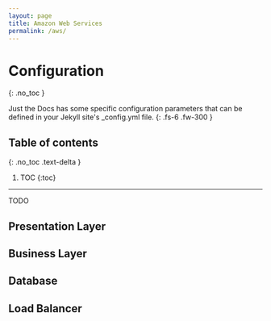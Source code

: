 ```yaml
---
layout: page
title: Amazon Web Services
permalink: /aws/
---
```

# Configuration
{: .no_toc }


Just the Docs has some specific configuration parameters that can be defined in your Jekyll site's _config.yml file.
{: .fs-6 .fw-300 }

## Table of contents
{: .no_toc .text-delta }

1. TOC
{:toc}
---

TODO
## Presentation Layer
## Business Layer
## Database 
## Load Balancer